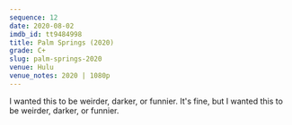 ```yaml
---
sequence: 12
date: 2020-08-02
imdb_id: tt9484998
title: Palm Springs (2020)
grade: C+
slug: palm-springs-2020
venue: Hulu
venue_notes: 2020 | 1080p
---
```


I wanted this to be weirder, darker, or funnier. It's fine, but I wanted this to be weirder, darker, or funnier.